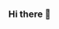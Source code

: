 ### Hi there 👋

<!--
**ahmedrahin/ahmedrahin** is a ✨ _special_ ✨ repository because its `README.md` (this file) appears on your GitHub profile.

Here are some ideas to get you started:

- 🔭 I’m currently working on ...
- 🌱 I’m currently learning ...
- 👯 I’m looking to collaborate on ...
- 🤔 I’m looking for help with ...
- 💬 Ask me about ...
- 📫 How to reach me: ahmedrahin660@gmail.com
- 😄 Pronouns: ...
- ⚡ Fun fact: ...
-->
